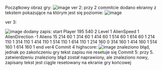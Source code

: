 

Początkowy obraz gry:
![image](https://github.com/user-attachments/assets/20fb7768-5a01-4e71-a7e0-f5d9f485a1c6)
ver 2:
przy 2 commitcie dodano ekranny z tekstem pokazujące na którym jest się poziomie: 
![image](https://github.com/user-attachments/assets/c4ab577d-1866-4858-9d2a-f0ca76fcf065)

ver 3:

![image](https://github.com/user-attachments/assets/a43a54c5-76af-414b-99f6-a994c5c1441c)
dodany zapis:
start
Player 195 540 2
Level 1
AlienSpeed 1
AlienDirection -1
Aliens 15
214 60 1
314 60 1
414 60 1
514 60 1
614 60 1
214 110 1
314 110 1
414 110 1
514 110 1
614 110 1
214 160 0
314 160 1
414 160 1
514 160 1
614 160 1
end
ver4
Commit 4 highscore: 
![image](https://github.com/user-attachments/assets/2e98cf6c-6c90-49a1-8e0a-06e918196090)
znaleziono błąd, jednak po zakończeniu gry tekst zapisu nie resetuje się
Commit 5:
przy 5. zatwierdzeniu znaleziony błąd został naprawiony, ale znaleziono nowy, zapisany tekst jest ciągle resetowany na ekranie gry końcowej
